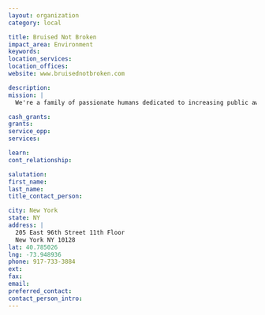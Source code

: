 ```yaml
---
layout: organization
category: local

title: Bruised Not Broken
impact_area: Environment
keywords: 
location_services: 
location_offices: 
website: www.bruisednotbroken.com

description: 
mission: |
  We're a family of passionate humans dedicated to increasing public awareness of Pit Bulls in high-kill shelters, and changing peoples' perceptions of this misunderstood breed.

cash_grants: 
grants: 
service_opp: 
services: 

learn: 
cont_relationship: 

salutation: 
first_name: 
last_name: 
title_contact_person: 

city: New York
state: NY
address: |
  205 East 96th Street 11th Floor  
  New York NY 10128
lat: 40.785026
lng: -73.948936
phone: 917-733-3884
ext: 
fax: 
email: 
preferred_contact: 
contact_person_intro: 
---
```

